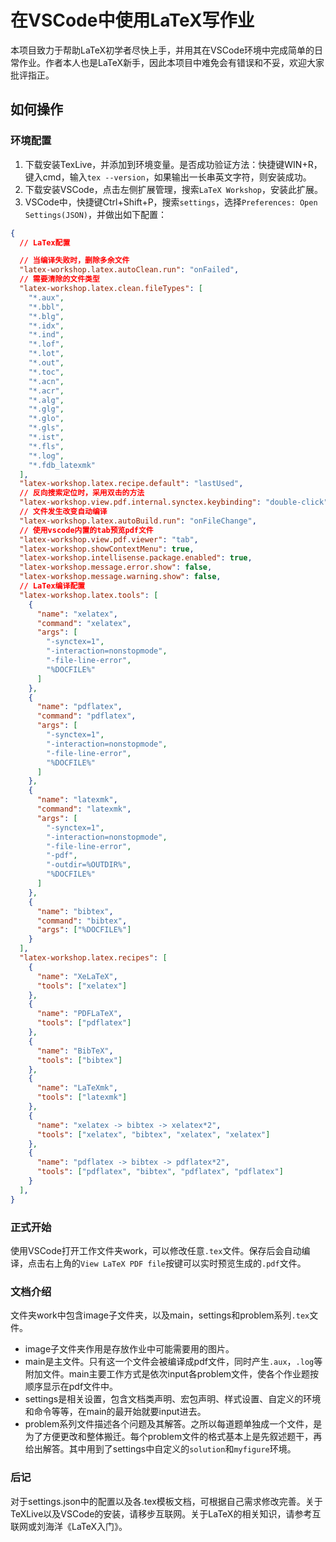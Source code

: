 # 在VSCode中使用LaTeX写作业

本项目致力于帮助LaTeX初学者尽快上手，并用其在VSCode环境中完成简单的日常作业。作者本人也是LaTeX新手，因此本项目中难免会有错误和不妥，欢迎大家批评指正。

## 如何操作

### 环境配置

1. 下载安装TexLive，并添加到环境变量。是否成功验证方法：快捷键WIN+R，键入cmd，输入`tex --version`，如果输出一长串英文字符，则安装成功。
2. 下载安装VSCode，点击左侧扩展管理，搜索`LaTeX Workshop`，安装此扩展。
3. VSCode中，快捷键Ctrl+Shift+P，搜索`settings`，选择`Preferences: Open Settings(JSON)`，并做出如下配置：

```json
{
  // LaTex配置

  // 当编译失败时，删除多余文件
  "latex-workshop.latex.autoClean.run": "onFailed",
  // 需要清除的文件类型
  "latex-workshop.latex.clean.fileTypes": [
    "*.aux",
    "*.bbl",
    "*.blg",
    "*.idx",
    "*.ind",
    "*.lof",
    "*.lot",
    "*.out",
    "*.toc",
    "*.acn",
    "*.acr",
    "*.alg",
    "*.glg",
    "*.glo",
    "*.gls",
    "*.ist",
    "*.fls",
    "*.log",
    "*.fdb_latexmk"
  ],
  "latex-workshop.latex.recipe.default": "lastUsed",
  // 反向搜索定位时，采用双击的方法
  "latex-workshop.view.pdf.internal.synctex.keybinding": "double-click",
  // 文件发生改变自动编译
  "latex-workshop.latex.autoBuild.run": "onFileChange",
  // 使用vscode内置的tab预览pdf文件
  "latex-workshop.view.pdf.viewer": "tab",
  "latex-workshop.showContextMenu": true,
  "latex-workshop.intellisense.package.enabled": true,
  "latex-workshop.message.error.show": false,
  "latex-workshop.message.warning.show": false,
  // LaTex编译配置
  "latex-workshop.latex.tools": [
    {
      "name": "xelatex",
      "command": "xelatex",
      "args": [
        "-synctex=1",
        "-interaction=nonstopmode",
        "-file-line-error",
        "%DOCFILE%"
      ]
    },
    {
      "name": "pdflatex",
      "command": "pdflatex",
      "args": [
        "-synctex=1",
        "-interaction=nonstopmode",
        "-file-line-error",
        "%DOCFILE%"
      ]
    },
    {
      "name": "latexmk",
      "command": "latexmk",
      "args": [
        "-synctex=1",
        "-interaction=nonstopmode",
        "-file-line-error",
        "-pdf",
        "-outdir=%OUTDIR%",
        "%DOCFILE%"
      ]
    },
    {
      "name": "bibtex",
      "command": "bibtex",
      "args": ["%DOCFILE%"]
    }
  ],
  "latex-workshop.latex.recipes": [
    {
      "name": "XeLaTeX",
      "tools": ["xelatex"]
    },
    {
      "name": "PDFLaTeX",
      "tools": ["pdflatex"]
    },
    {
      "name": "BibTeX",
      "tools": ["bibtex"]
    },
    {
      "name": "LaTeXmk",
      "tools": ["latexmk"]
    },
    {
      "name": "xelatex -> bibtex -> xelatex*2",
      "tools": ["xelatex", "bibtex", "xelatex", "xelatex"]
    },
    {
      "name": "pdflatex -> bibtex -> pdflatex*2",
      "tools": ["pdflatex", "bibtex", "pdflatex", "pdflatex"]
    }
  ],
}
```

### 正式开始

使用VSCode打开工作文件夹work，可以修改任意`.tex`文件。保存后会自动编译，点击右上角的`View LaTeX PDF file`按键可以实时预览生成的`.pdf`文件。

### 文档介绍

文件夹work中包含image子文件夹，以及main，settings和problem系列`.tex`文件。

- image子文件夹作用是存放作业中可能需要用的图片。
- main是主文件。只有这一个文件会被编译成pdf文件，同时产生`.aux`，`.log`等附加文件。main主要工作方式是依次input各problem文件，使各个作业题按顺序显示在pdf文件中。
- settings是相关设置，包含文档类声明、宏包声明、样式设置、自定义的环境和命令等等，在main的最开始就要input进去。
- problem系列文件描述各个问题及其解答。之所以每道题单独成一个文件，是为了方便更改和整体搬迁。每个problem文件的格式基本上是先叙述题干，再给出解答。其中用到了settings中自定义的`solution`和`myfigure`环境。

### 后记

对于settings.json中的配置以及各.tex模板文档，可根据自己需求修改完善。关于TeXLive以及VSCode的安装，请移步互联网。关于LaTeX的相关知识，请参考互联网或刘海洋《LaTeX入门》。
